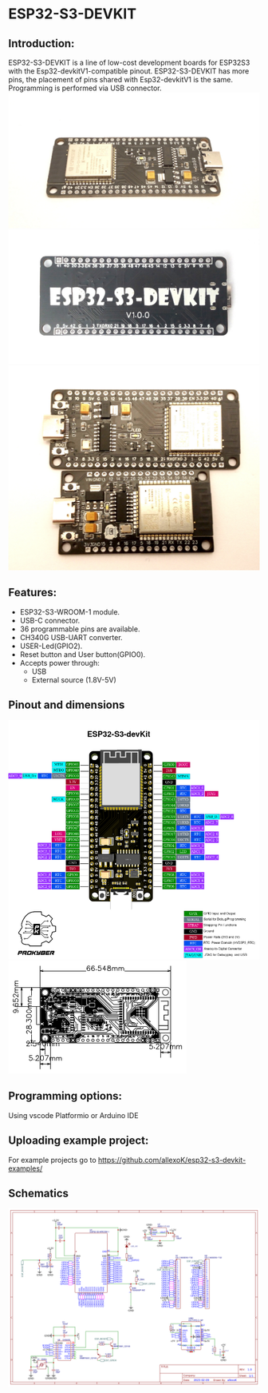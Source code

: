 # ESP32-S3-DEVKIT
## Introduction:
ESP32-S3-DEVKIT is a line of low-cost development boards for ESP32S3 with the Esp32-devkitV1-compatible pinout. ESP32-S3-DEVKIT has more pins, the placement of pins shared with Esp32-devkitV1 is the same.
Programming is performed via USB connector.
![ESP32-S3-DEVKIT](pics/esp32-s3-devkit.jpg)
![ESP32-S3-DEVKIT](pics/back.jpg)
![ESP32-S3-DEVKIT](pics/boardcomparison.jpg)

## Features:

- ESP32-S3-WROOM-1 module.
- USB-C connector.
- 36 programmable pins are available.
- CH340G USB-UART converter.
- USER-Led(GPIO2).
- Reset button and User button(GPIO0).
- Accepts power through:
  - USB
  - External source (1.8V-5V)

## Pinout and dimensions
![ESP32-S3-DEVKIT pinout](ESP32-S3-devKit_pinout_ver1.png)
![Dimensions](dimensions.png)

## Programming options:
Using vscode Platformio or Arduino IDE

## Uploading example project:
For example projects go to https://github.com/allexoK/esp32-s3-devkit-examples/

## Schematics
![ESP32-S3-DEVKIT schematics](schematics.png)
